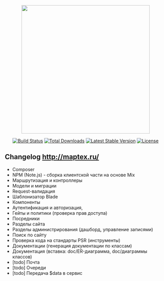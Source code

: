<p align="center"><a href="https://laravel.com" target="_blank"><img src="https://raw.githubusercontent.com/laravel/art/master/logo-lockup/5%20SVG/2%20CMYK/1%20Full%20Color/laravel-logolockup-cmyk-red.svg" width="400"></a></p>

<p align="center">
<a href="https://travis-ci.org/laravel/framework"><img src="https://travis-ci.org/laravel/framework.svg" alt="Build Status"></a>
<a href="https://packagist.org/packages/laravel/framework"><img src="https://img.shields.io/packagist/dt/laravel/framework" alt="Total Downloads"></a>
<a href="https://packagist.org/packages/laravel/framework"><img src="https://img.shields.io/packagist/v/laravel/framework" alt="Latest Stable Version"></a>
<a href="https://packagist.org/packages/laravel/framework"><img src="https://img.shields.io/packagist/l/laravel/framework" alt="License"></a>
</p>

## Changelog http://maptex.ru/

- Composer
- NPM (Note.js) - сборка клиентской части на основе Mix
- Маршрутизация и контроллеры
- Модели и миграции
- Request-валидация
- Шаблонизатор Blade
- Компоненты
- Аутентификация и авторизация, 
- Гейты и политики (проверка прав доступа)
- Посредники
- Разделы сайта
- Разделы администрирования (дашборд, управление записями)
- Поиск по сайту
- Проверка кода на стандарты PSR (инструменты)
- Документации (генерация документации по классам) 
- Документация (вставка: doc/ER-диаграмма, doc/диаграммы классов)
- [todo] Почта
- [todo] Очереди
- [todo] Передача $data в сервис
